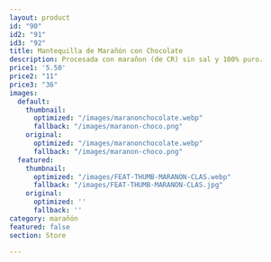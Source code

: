 ```yaml
---
layout: product
id: "90"
id2: "91"
id3: "92"
title: Mantequilla de Marañón con Chocolate
description: Procesada con marañon (de CR) sin sal y 100% puro.
price1: '5.50'
price2: "11"
price3: "36"
images:
  default:
    thumbnail:
      optimized: "/images/maranonchocolate.webp"
      fallback: "/images/maranon-choco.png"
    original:
      optimized: "/images/maranonchocolate.webp"
      fallback: "/images/maranon-choco.png"
  featured:
    thumbnail:
      optimized: "/images/FEAT-THUMB-MARANON-CLAS.webp"
      fallback: "/images/FEAT-THUMB-MARANON-CLAS.jpg"
    original:
      optimized: ''
      fallback: ''
category: marañón
featured: false
section: Store

---
```

